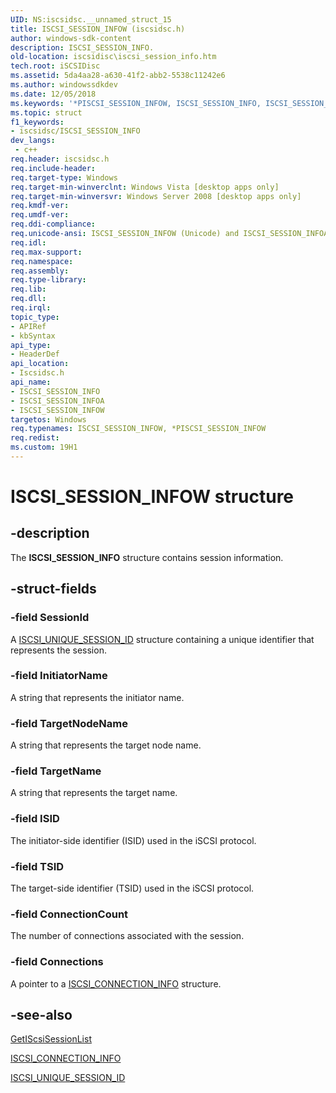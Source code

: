 ```yaml
---
UID: NS:iscsidsc.__unnamed_struct_15
title: ISCSI_SESSION_INFOW (iscsidsc.h)
author: windows-sdk-content
description: ISCSI_SESSION_INFO.
old-location: iscsidisc\iscsi_session_info.htm
tech.root: iSCSIDisc
ms.assetid: 5da4aa28-a630-41f2-abb2-5538c11242e6
ms.author: windowssdkdev
ms.date: 12/05/2018
ms.keywords: '*PISCSI_SESSION_INFOW, ISCSI_SESSION_INFO, ISCSI_SESSION_INFO structure [iSCSI Discovery Library API], ISCSI_SESSION_INFOA, ISCSI_SESSION_INFOW, PISCSI_SESSION_INFO, PISCSI_SESSION_INFO structure pointer [iSCSI Discovery Library API], iscsidisc.iscsi_session_info, iscsidsc/ISCSI_SESSION_INFO, iscsidsc/ISCSI_SESSION_INFOA, iscsidsc/ISCSI_SESSION_INFOW, iscsidsc/PISCSI_SESSION_INFO'
ms.topic: struct
f1_keywords:
- iscsidsc/ISCSI_SESSION_INFO
dev_langs:
 - c++
req.header: iscsidsc.h
req.include-header: 
req.target-type: Windows
req.target-min-winverclnt: Windows Vista [desktop apps only]
req.target-min-winversvr: Windows Server 2008 [desktop apps only]
req.kmdf-ver: 
req.umdf-ver: 
req.ddi-compliance: 
req.unicode-ansi: ISCSI_SESSION_INFOW (Unicode) and ISCSI_SESSION_INFOA (ANSI)
req.idl: 
req.max-support: 
req.namespace: 
req.assembly: 
req.type-library: 
req.lib: 
req.dll: 
req.irql: 
topic_type:
- APIRef
- kbSyntax
api_type:
- HeaderDef
api_location:
- Iscsidsc.h
api_name:
- ISCSI_SESSION_INFO
- ISCSI_SESSION_INFOA
- ISCSI_SESSION_INFOW
targetos: Windows
req.typenames: ISCSI_SESSION_INFOW, *PISCSI_SESSION_INFOW
req.redist: 
ms.custom: 19H1
---
```


# ISCSI_SESSION_INFOW structure


## -description


The <b>ISCSI_SESSION_INFO</b> structure contains session information.


## -struct-fields




### -field SessionId

A <a href="https://docs.microsoft.com/windows/desktop/api/iscsidsc/ns-iscsidsc-iscsi_unique_session_id">ISCSI_UNIQUE_SESSION_ID</a> structure containing a unique identifier that represents the session.


### -field InitiatorName

A string that represents the initiator name.


### -field TargetNodeName

A string that represents the target node name.


### -field TargetName

A string that represents the target name.


### -field ISID

The initiator-side identifier (ISID) used in the iSCSI protocol.


### -field TSID

The target-side identifier (TSID) used in the iSCSI protocol.


### -field ConnectionCount

The number of connections associated with the session.


### -field Connections

A pointer to a <a href="https://docs.microsoft.com/previous-versions/windows/desktop/api/iscsidsc/ns-iscsidsc-iscsi_connection_infoa">ISCSI_CONNECTION_INFO</a> structure.


## -see-also




<a href="https://docs.microsoft.com/previous-versions/windows/desktop/api/iscsidsc/nf-iscsidsc-getiscsisessionlista">GetIScsiSessionList</a>



<a href="https://docs.microsoft.com/previous-versions/windows/desktop/api/iscsidsc/ns-iscsidsc-iscsi_connection_infoa">ISCSI_CONNECTION_INFO</a>



<a href="https://docs.microsoft.com/windows/desktop/api/iscsidsc/ns-iscsidsc-iscsi_unique_session_id">ISCSI_UNIQUE_SESSION_ID</a>
 

 

